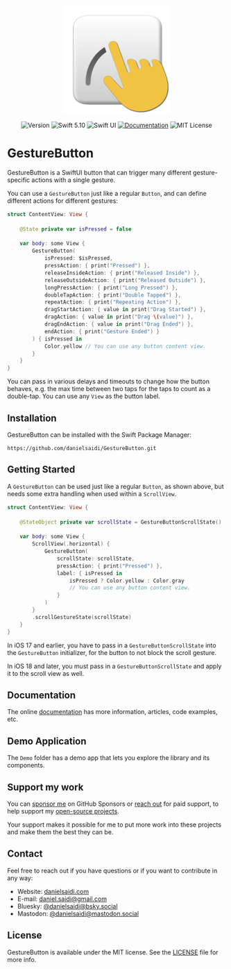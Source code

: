 <p align="center">
    <img src="Resources/Icon-Plain.png" alt="Project Icon" width="250" />
</p>

<p align="center">
    <img src="https://img.shields.io/github/v/release/danielsaidi/GestureButton?color=%2300550&sort=semver" alt="Version" title="Version" />
    <img src="https://img.shields.io/badge/swift-5.10-orange.svg" alt="Swift 5.10" title="Swift 5.10" />
    <img src="https://img.shields.io/badge/platform-SwiftUI-blue.svg" alt="Swift UI" title="Swift UI" />
    <a href="https://danielsaidi.github.io/GestureButton"><img src="https://img.shields.io/badge/documentation-web-blue.svg" alt="Documentation" /></a>
    <img src="https://img.shields.io/github/license/danielsaidi/GestureButton" alt="MIT License" title="MIT License" />
</p>


# GestureButton

GestureButton is a SwiftUI button that can trigger many different gesture-specific actions with a single gesture.

You can use a ``GestureButton`` just like a regular `Button`, and can define different actions for different gestures:

```swift
struct ContentView: View {

    @State private var isPressed = false
    
    var body: some View {
        GestureButton(
            isPressed: $isPressed,
            pressAction: { print("Pressed") },
            releaseInsideAction: { print("Released Inside") },
            releaseOutsideAction: { print("Released Outside") },
            longPressAction: { print("Long Pressed") },
            doubleTapAction: { print("Double Tapped") },
            repeatAction: { print("Repeating Action") },
            dragStartAction: { value in print("Drag Started") },
            dragAction: { value in print("Drag \(value)") },
            dragEndAction: { value in print("Drag Ended") },
            endAction: { print("Gesture Ended") }
        ) { isPressed in
            Color.yellow // You can use any button content view.
        }
    }
}
```

You can pass in various delays and timeouts to change how the button behaves, e.g. the max time between two taps for the taps to count as a double-tap. You can use any `View` as the button label.



## Installation

GestureButton can be installed with the Swift Package Manager:

```
https://github.com/danielsaidi/GestureButton.git
```


## Getting Started

A ``GestureButton`` can be used just like a regular `Button`, as shown above, but needs some extra handling when used within a `ScrollView`.

```swift
struct ContentView: View {

    @StateObject private var scrollState = GestureButtonScrollState()
    
    var body: some View {
        ScrollView(.horizontal) {
            GestureButton(
                scrollState: scrollState,
                pressAction: { print("Pressed") },
                label: { isPressed in
                    isPressed ? Color.yellow : Color.gray
                    // You can use any button content view.
                }
            )
        }
        .scrollGestureState(scrollState)
    }
}
```

In iOS 17 and earlier, you have to pass in a ``GestureButtonScrollState`` into the ``GestureButton`` initializer, for the button to not block the scroll gesture.

In iOS 18 and later, you must pass in a ``GestureButtonScrollState`` and apply it to the scroll view as well.



## Documentation

The online [documentation][Documentation] has more information, articles, code examples, etc.



## Demo Application

The `Demo` folder has a demo app that lets you explore the library and its components.



## Support my work 

You can [sponsor me][Sponsors] on GitHub Sponsors or [reach out][Email] for paid support, to help support my [open-source projects][OpenSource].

Your support makes it possible for me to put more work into these projects and make them the best they can be.



## Contact

Feel free to reach out if you have questions or if you want to contribute in any way:

* Website: [danielsaidi.com][Website]
* E-mail: [daniel.saidi@gmail.com][Email]
* Bluesky: [@danielsaidi@bsky.social][Bluesky]
* Mastodon: [@danielsaidi@mastodon.social][Mastodon]



## License

GestureButton is available under the MIT license. See the [LICENSE][License] file for more info.



[Email]: mailto:daniel.saidi@gmail.com
[Website]: https://danielsaidi.com
[GitHub]: https://github.com/danielsaidi
[Bluesky]: https://bsky.app/profile/danielsaidi.bsky.social
[Twitter]: https://twitter.com/danielsaidi
[Mastodon]: https://mastodon.social/@danielsaidi
[OpenSource]: https://danielsaidi.com/opensource
[Sponsors]: https://github.com/sponsors/danielsaidi

[Documentation]: https://danielsaidi.github.io/GestureButton
[Getting-Started]: https://danielsaidi.github.io/GestureButton/documentation/gesturebutton/getting-started
[License]: https://github.com/danielsaidi/GestureButton/blob/master/LICENSE
